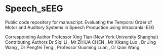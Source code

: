 # Speech_sEEG
Public code repository for manuscript: Evaluating the Temporal Order of Motor and Auditory Systems in Speech Production using Intracranial EEG

Corresponding Author	Professor Xing Tian (New York University Shanghai)
Contributing Authors	Dr Siqi Li , Mr ZIHUA CHEN , Mr Xikang Luo , Dr Jing Wang , Dr Pengfei Teng , Professor Guoming Luan , Dr Qian Wang
